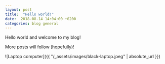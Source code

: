 ```yaml
---
layout: post
title:  "Hello world!"
date:  2018-08-14 14:04:00 +0200
categories: blog general
---
```


Hello world and welcome to my blog!

More posts will follow (hopefully)!

![Laptop computer]({{ "/_assets/images/black-laptop.jpeg" | absolute_url }})